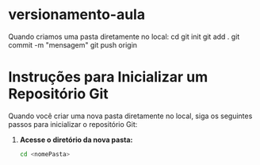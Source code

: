 # versionamento-aula

Quando criamos uma pasta diretamente no local:
  cd <nomePasta>
  git init
  git add .
  git commit -m "mensagem"
  git push origin <branch>
  
# Instruções para Inicializar um Repositório Git

Quando você criar uma nova pasta diretamente no local, siga os seguintes passos para inicializar o repositório Git:

1. **Acesse o diretório da nova pasta:**
   ```bash
   cd <nomePasta>
